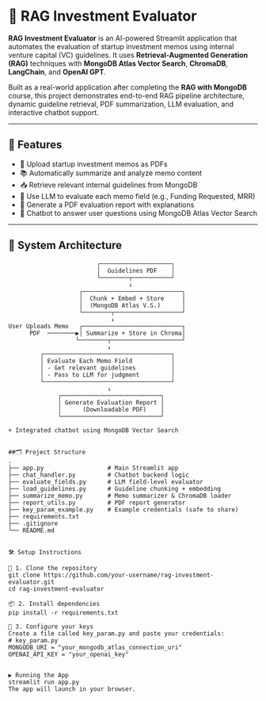 # 💼 RAG Investment Evaluator

**RAG Investment Evaluator** is an AI-powered Streamlit application that automates the evaluation of startup investment memos using internal venture capital (VC) guidelines. It uses **Retrieval-Augmented Generation (RAG)** techniques with **MongoDB Atlas Vector Search**, **ChromaDB**, **LangChain**, and **OpenAI GPT**.

Built as a real-world application after completing the **RAG with MongoDB** course, this project demonstrates end-to-end RAG pipeline architecture, dynamic guideline retrieval, PDF summarization, LLM evaluation, and interactive chatbot support.

---

## 🚀 Features

- 📄 Upload startup investment memos as PDFs
- 📚 Automatically summarize and analyze memo content
- 📥 Retrieve relevant internal guidelines from MongoDB
- 🤖 Use LLM to evaluate each memo field (e.g., Funding Requested, MRR)
- 🧾 Generate a PDF evaluation report with explanations
- 💬 Chatbot to answer user questions using MongoDB Atlas Vector Search

---

## 🧠 System Architecture

```plaintext
                         ┌────────────────────┐
                         │  Guidelines PDF    │
                         └────────┬───────────┘
                                  ↓
                    ┌────────────────────────────┐
                    │  Chunk + Embed + Store     │
                    │  (MongoDB Atlas V.S.)      │
                    └────────┬───────────────────┘
                             ↓
User Uploads Memo   ┌────────────────────────────┐
      PDF  ────────▶│ Summarize + Store in Chroma│
                   └────────┬────────────────────┘
                            ↓
         ┌────────────────────────────────────┐
         │ Evaluate Each Memo Field           │
         │ - Get relevant guidelines          │
         │ - Pass to LLM for judgment         │
         └────────────────────────────────────┘
                            ↓
              ┌────────────────────────────┐
              │ Generate Evaluation Report │
              │      (Downloadable PDF)    │
              └────────────────────────────┘

+ Integrated chatbot using MongoDB Vector Search


##🗂 Project Structure
.
├── app.py                  # Main Streamlit app
├── chat_handler.py         # Chatbot backend logic
├── evaluate_fields.py      # LLM field-level evaluator
├── load_guidelines.py      # Guideline chunking + embedding
├── summarize_memo.py       # Memo summarizer & ChromaDB loader
├── report_utils.py         # PDF report generator
├── key_param_example.py    # Example credentials (safe to share)
├── requirements.txt
├── .gitignore
└── README.md


🛠 Setup Instructions

🔁 1. Clone the repository
git clone https://github.com/your-username/rag-investment-evaluator.git
cd rag-investment-evaluator

📦 2. Install dependencies
pip install -r requirements.txt

🔐 3. Configure your keys
Create a file called key_param.py and paste your credentials:
# key_param.py
MONGODB_URI = "your_mongodb_atlas_connection_uri"
OPENAI_API_KEY = "your_openai_key"


▶️ Running the App
streamlit run app.py
The app will launch in your browser.
